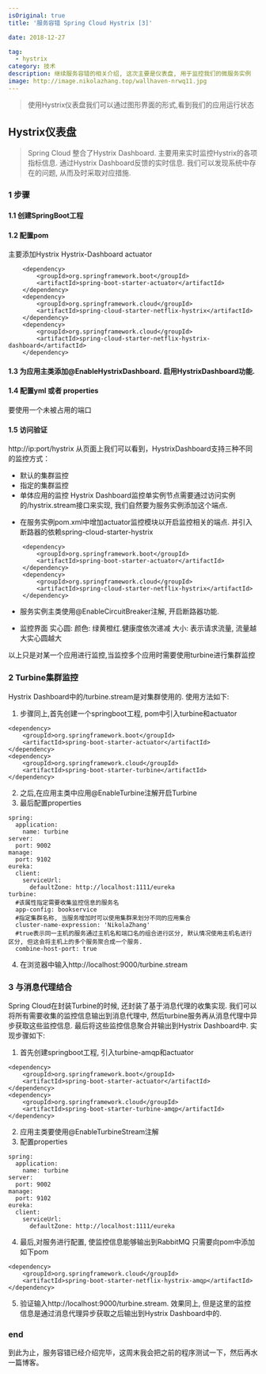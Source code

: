 ```yaml
---
isOriginal: true
title: '服务容错 Spring Cloud Hystrix [3]'

date: 2018-12-27

tag:
  - hystrix
category: 技术
description: 继续服务容错的相关介绍, 这次主要是仪表盘, 用于监控我们的微服务实例
image: http://image.nikolazhang.top/wallhaven-nrwq11.jpg
---
```


> 使用Hystrix仪表盘我们可以通过图形界面的形式,看到我们的应用运行状态

<!--more-->

## Hystrix仪表盘
> Spring Cloud 整合了Hystrix Dashboard. 主要用来实时监控Hystrix的各项指标信息. 通过Hystrix Dashboard反馈的实时信息. 我们可以发现系统中存在的问题, 从而及时采取对应措施.

### 1 步骤
#### 1.1 创建SpringBoot工程
#### 1.2 配置pom
主要添加Hystrix Hystrix-Dashboard actuator
```
    <dependency>
        <groupId>org.springframework.boot</groupId>
        <artifactId>spring-boot-starter-actuator</artifactId>
    </dependency>
    <dependency>
        <groupId>org.springframework.cloud</groupId>
        <artifactId>spring-cloud-starter-netflix-hystrix</artifactId>
    </dependency>
    <dependency>
        <groupId>org.springframework.cloud</groupId>
        <artifactId>spring-cloud-starter-netflix-hystrix-dashboard</artifactId>
    </dependency>
```
#### 1.3 为应用主类添加@EnableHystrixDashboard. 启用HystrixDashboard功能.
#### 1.4 配置yml 或者 properties
要使用一个未被占用的端口
#### 1.5 访问验证
http://ip:port/hystrix
从页面上我们可以看到，HystrixDashboard支持三种不同的监控方式：
+ 默认的集群监控
+ 指定的集群监控
+ 单体应用的监控
Hystrix Dashboard监控单实例节点需要通过访问实例的/hystrix.stream接口来实现, 我们自然要为服务实例添加这个端点.
- 在服务实例pom.xml中增加actuator监控模块以开启监控相关的端点. 并引入断路器的依赖spring-cloud-starter-hystrix
```
    <dependency>
        <groupId>org.springframework.boot</groupId>
        <artifactId>spring-boot-starter-actuator</artifactId>
    </dependency>
    <dependency>
        <groupId>org.springframework.cloud</groupId>
        <artifactId>spring-cloud-starter-netflix-hystrix</artifactId>
    </dependency>
````
- 服务实例主类使用@EnableCircuitBreaker注解, 开启断路器功能.

- 监控界面
实心圆:
  颜色: 绿黄橙红.健康度依次递减
  大小: 表示请求流量, 流量越大实心圆越大

以上只是对某一个应用进行监控,当监控多个应用时需要使用turbine进行集群监控

### 2 Turbine集群监控
 Hystrix Dashboard中的/turbine.stream是对集群使用的. 使用方法如下:
1. 步骤同上,首先创建一个springboot工程, pom中引入turbine和actuator
```
<dependency>
    <groupId>org.springframework.boot</groupId>
    <artifactId>spring-boot-starter-actuator</artifactId>
</dependency>
<dependency>
    <groupId>org.springframework.cloud</groupId>
    <artifactId>spring-boot-starter-turbine</artifactId>
</dependency>
```
2. 之后,在应用主类中应用@EnableTurbine注解开启Turbine
3. 最后配置properties
```
spring:
  application:
    name: turbine
server:
  port: 9002
manage:
  port: 9102
eureka:
  client:
    serviceUrl:
      defaultZone: http://localhost:1111/eureka
turbine:
  #该属性指定需要收集监控信息的服务名
  app-config: bookservice
  #指定集群名称, 当服务增加时可以使用集群来划分不同的应用集合
  cluster-name-expression: 'NikolaZhang'
  #true表示同一主机的服务通过主机名和端口名的组合进行区分, 默认情况使用主机名进行区分, 但这会将主机上的多个服务聚合成一个服务.
  combine-host-port: true
```
4. 在浏览器中输入http://localhost:9000/turbine.stream
### 3 与消息代理结合
Spring Cloud在封装Turbine的时候, 还封装了基于消息代理的收集实现. 我们可以将所有需要收集的监控信息输出到消息代理中, 然后turbine服务再从消息代理中异步获取这些监控信息. 最后将这些监控信息聚合并输出到Hystrix Dashboard中.
实现步骤如下:
1. 首先创建springboot工程, 引入turbine-amqp和actuator
```
<dependency>
    <groupId>org.springframework.boot</groupId>
    <artifactId>spring-boot-starter-actuator</artifactId>
</dependency>
<dependency>
    <groupId>org.springframework.cloud</groupId>
    <artifactId>spring-boot-starter-turbine-amqp</artifactId>
</dependency>

```
2. 应用主类要使用@EnableTurbineStream注解
3. 配置properties
```
spring:
  application:
    name: turbine
server:
  port: 9002
manage:
  port: 9102
eureka:
  client:
    serviceUrl:
      defaultZone: http://localhost:1111/eureka
```
4. 最后,对服务进行配置, 使监控信息能够输出到RabbitMQ
只需要向pom中添加如下pom
```
<dependency>
    <groupId>org.springframework.cloud</groupId>
    <artifactId>spring-boot-starter-netflix-hystrix-amqp</artifactId>
</dependency>
```

5. 验证输入http://localhost:9000/turbine.stream. 效果同上, 但是这里的监控信息是通过消息代理异步获取之后输出到Hystrix Dashboard中的.


### end
到此为止，服务容错已经介绍完毕，这周末我会把之前的程序测试一下，然后再水一篇博客。
